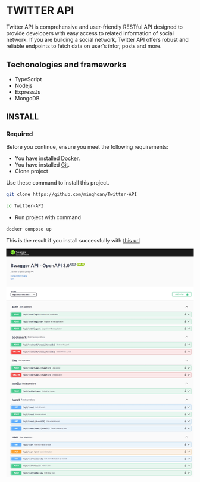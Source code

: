 # TWITTER API
Twitter API is comprehensive and user-friendly RESTful API designed to provide developers with easy access to related information of social network. If you are building a social network, Twitter API offers robust and reliable endpoints to fetch data on user's infor, posts and more.
## Techonologies and frameworks
* TypeScript
* Nodejs
* ExpressJs
* MongoDB
## INSTALL

### Required
Before you continue, ensure you meet the following 
requirements:
* You have installed [Docker](https://www.docker.com/products/docker-desktop/).
* You have installed [Git](https://git-scm.com/downloads).
* Clone project

Use these command to install this project.
```bash
git clone https://github.com/minghoan/Twitter-API
```
```bash
cd Twitter-API
```
* Run project with command
```bash
docker compose up
```
This is the result if you install successfully with [this url](http://localhost:4000/api-docs/#/default)

![alt text](image.png)